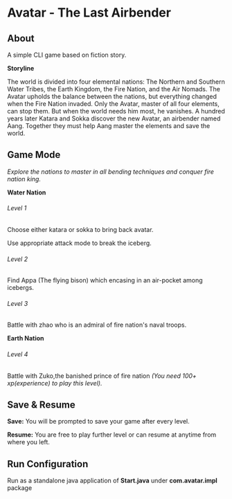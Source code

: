# Avatar - The Last Airbender
## About
A simple CLI game based on fiction story.

**Storyline**

The world is divided into four elemental nations: The Northern and Southern Water Tribes, the Earth Kingdom, the Fire Nation, and the Air Nomads. The Avatar upholds the balance between the nations, but everything changed when the Fire Nation invaded. Only the Avatar, master of all four elements, can stop them. But when the world needs him most, he vanishes. A hundred years later Katara and Sokka discover the new Avatar, an airbender named Aang. Together they must help Aang master the elements and save the world.

## Game Mode
*Explore the nations to master in all bending techniques and conquer fire nation king.*

**Water Nation**

###### Level 1

Choose either katara or sokka to bring back avatar.

Use appropriate attack mode to break the iceberg.

###### Level 2

Find Appa (The flying bison) which encasing in an air-pocket among icebergs.

###### Level 3

Battle with zhao who is an admiral of fire nation's naval troops.

**Earth Nation**

###### Level 4

Battle with Zuko,the banished prince of fire nation *(You need 100+ xp(experience) to play this level).*

## Save & Resume
**Save:** You will be prompted to save your game after every level. 

**Resume:** You are free to play further level or can resume at anytime from where you left. 

## Run Configuration
Run as a standalone java application of **Start.java** under **com.avatar.impl** package
